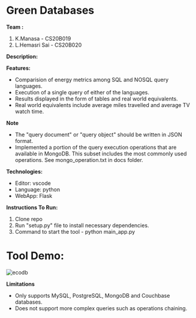 # Green Databases
**Team :**
1. K.Manasa - CS20B019
2. L.Hemasri Sai - CS20B020

**Description:** 



  
**Features:**
* Comparision of energy metrics among SQL and NOSQL query languages.
* Execution of a single query of either of the languages.
* Results displayed in the form of tables and real world equivalents.
* Real world equivalents include average miles travelled and average TV watch time.

**Note**
* The "query document" or "query object" should be written in JSON format.
* Implemented a portion of the query execution operations that are available in MongoDB. This subset includes the most commonly used operations. See mongo_operation.txt in docs folder.

**Technologies:**  
* Editor: vscode
* Language: python
* WebApp: Flask

**Instructions To Run:**  
1) Clone repo   
2) Run "setup.py" file to install necessary dependencies. 
3) Command to start the tool - python main_app.py  

# Tool Demo:
![ecodb](https://user-images.githubusercontent.com/84029615/233855298-259bc677-0ec3-4d6d-9415-b41b25d54037.png)

**Limitations**
 * Only supports MySQL, PostgreSQL, MongoDB and Couchbase databases.
 * Does not support more complex queries such as operations chaining. 
